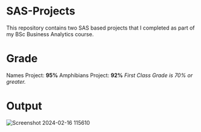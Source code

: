 # SAS-Projects
This repository contains two SAS based projects that I completed as part of my BSc Business Analytics course. 

# Grade
Names Project: **95%**
Amphibians Project: **92%**
_First Class Grade is 70% or greater._

# Output
![Screenshot 2024-02-16 115610](https://github.com/Z-G-S/SAS-Projects/assets/140622522/ae36f013-6c3c-4e1e-b946-dc5234d727bc)
